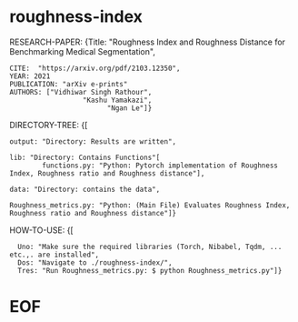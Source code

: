# roughness-index

RESEARCH-PAPER:  {Title: "Roughness Index and Roughness Distance for Benchmarking Medical Segmentation",

    CITE:  "https://arxiv.org/pdf/2103.12350", 
    YEAR: 2021
    PUBLICATION: "arXiv e-prints"
    AUTHORS: ["Vidhiwar Singh Rathour",
                      "Kashu Yamakazi",
                            "Ngan Le"]}  

                                                          
                                                                                    
DIRECTORY-TREE: {[


    output: "Directory: Results are written",

    lib: "Directory: Contains Functions"[
            functions.py: "Python: Pytorch implementation of Roughness Index, Roughness ratio and Roughness distance"],

    data: "Directory: contains the data",

    Roughness_metrics.py: "Python: (Main File) Evaluates Roughness Index, Roughness ratio and Roughness distance"]}

                                       
HOW-TO-USE: {[

      Uno: "Make sure the required libraries (Torch, Nibabel, Tqdm, ... etc.,. are installed",
      Dos: "Navigate to ./roughness-index/",
      Tres: "Run Roughness_metrics.py: $ python Roughness_metrics.py"]}


#  EOF
                     
                    
